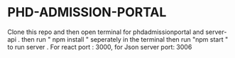 # PHD-ADMISSION-PORTAL

Clone this repo and then open terminal for phdadmissionportal and server-api . then run " npm install " seperately in the terminal then run "npm start " to run server . For react port : 3000, for Json server port: 3006  
